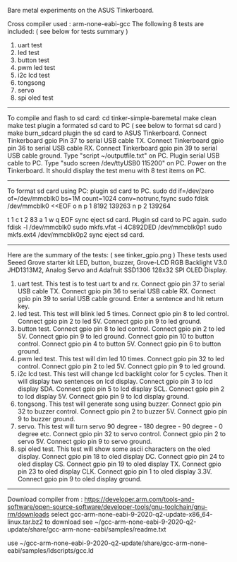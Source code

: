 Bare metal experiments on the ASUS Tinkerboard.

Cross compiler used : arm-none-eabi-gcc
The following 8 tests are included: ( see below for tests summary )
1. uart test
2. led test
3. button test
4. pwm led test
5. i2c lcd test
6. tongsong
7. servo
8. spi oled test

-------------------------------------------------------------------
To compile and flash to sd card:
cd tinker-simple-baremetal
make clean
make test
plugin a formated sd card to PC ( see below to format sd card )
make burn_sdcard
plugin the sd card to ASUS Tinkerboard.
Connect Tinkerboard gpio Pin 37 to serial USB cable TX.
Connect Tinkerboard gpio pin 36 to serial USB cable RX. 
Connect Tinkerboard gpio pin 39 to serial USB cable ground. 
Type "script ~/outputfile.txt" on PC.
Plugin serial USB cable to PC.
Type "sudo screen /dev/ttyUSB0 115200" on PC.
Power on the Tinkerboard.
It should display the test menu with 8 test items on PC.

-------------------------------------------------------------------------
To format sd card using PC:
plugin sd card to PC.
sudo dd if=/dev/zero of=/dev/mmcblk0 bs=1M count=1024 conv=notrunc,fsync
sudo fdisk /dev/mmcblk0 <<EOF
o
n
p
1
8192
139263
n
p
2
139264

t
1
c
t
2
83
a
1
w
q
EOF
sync
eject sd card. 
Plugin sd card to PC again.
sudo fdisk -l /dev/mmcblk0
sudo mkfs.vfat -i 4C892DED /dev/mmcblk0p1
sudo mkfs.ext4 /dev/mmcblk0p2
sync
eject sd card.

-----------------------------------------------------------------------
Here are the summary of the tests: ( see tinker_gpio.png )
These tests used Seeed Grove  starter kit LED, button, buzzer, Grove-LCD RGB Backlight V3.0 JHD1313M2, Analog Servo and Adafruit SSD1306 128x32 SPI OLED Display.
1. uart test. 
   This test is to test uart tx and rx.
   Connect gpio pin 37 to serial USB cable TX.
   Connect gpio pin 36 to serial USB cable RX.
   Connect gpio pin 39 to serial USB cable ground.
   Enter a sentence and hit return key. 
2. led test.
   This test will blink led 5 times. 
   Connect gpio pin 8 to led control. 
   Connect gpio pin 2 to led 5V. 
   Connect gpio pin 9 to led ground.
3. button test. 
   Connect gpio pin 8 to led control. 
   Connect gpio pin 2 to led 5V. 
   Connect gpio pin 9 to led ground. 
   Connect gpio pin 10 to button control.
   Connect gpio pin 4 to button 5V.
   Connect gpio pin 6 to button ground.
4. pwm led test.
   This test will dim led 10 times.
   Connect gpio pin 32 to led control.
   Connect gpio pin 2 to led 5V.
   Connect gpio pin 9 to led ground.
5. i2c lcd test.
   This test will change lcd backlight color for 5 cycles.
   Then it will display two sentences on lcd display.
   Connect gpio pin 3 to lcd display SDA.
   Connect gpio pin 5 to lcd display SCL.
   Connect gpio pin 2 to lcd display 5V.
   Connect gpio pin 9 to lcd display ground.
6. tongsong.
   This test will generate song using buzzer.
   Connect gpio pin 32 to buzzer control.
   Connect gpio pin 2 to buzzer 5V.
   Connect gpio pin 9 to buzzer ground. 
7. servo.
   This test will turn servo 90 degree - 180 degree - 90 degree - 0 degree etc.
   Connect gpio pin 32 to servo control.
   Connect gpio pin 2 to servo 5V.
   Connect gpio pin 9 to servo ground.
8. spi oled test.
   This test will show some ascii characters on the oled display.
   Connect gpio pin 18 to oled display DC.
   Connect gpio pin 24 to oled display CS.
   Connect gpio pin 19 to oled display TX.
   Connect gpio pin 23 to oled display CLK.
   Connect gpio pin 1 to oled display 3.3V.
   Connect gpio pin 9 to oled display ground.
-----------------------------------------------------------------------------
Download compiler from :
https://developer.arm.com/tools-and-software/open-source-software/developer-tools/gnu-toolchain/gnu-rm/downloads
select gcc-arm-none-eabi-9-2020-q2-update-x86_64-linux.tar.bz2 to download
see ~/gcc-arm-none-eabi-9-2020-q2-update/share/gcc-arm-none-eabi/samples/readme.txt

use ~/gcc-arm-none-eabi-9-2020-q2-update/share/gcc-arm-none-eabi/samples/ldscripts/gcc.ld

